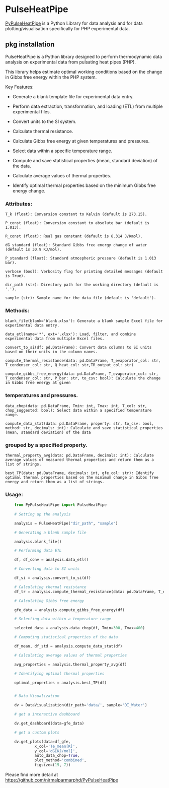 # PulseHeatPipe

[PyPulseHeatPipe](https://pypi.org/project/PyPulseHeatPipe/) is a Python Library for data analysis and for data plotting/visualisation specifically for PHP experimental data.

## pkg installation

PulseHeatPipe is a Python library designed to perform thermodynamic data analysis on experimental data from pulsating heat pipes (PHP).

This library helps estimate optimal working conditions based on the change in Gibbs free energy within the PHP system.

Key Features:

- Generate a blank template file for experimental data entry.

- Perform data extraction, transformation, and loading (ETL) from multiple experimental files.

- Convert units to the SI system.

- Calculate thermal resistance.

- Calculate Gibbs free energy at given temperatures and pressures.

- Select data within a specific temperature range.

- Compute and save statistical properties (mean, standard deviation) of the data.

- Calculate average values of thermal properties.

- Identify optimal thermal properties based on the minimum Gibbs free energy change.

### Attributes:

    T_k (float): Conversion constant to Kelvin (default is 273.15).

    P_const (float): Conversion constant to absolute bar (default is 1.013).

    R_const (float): Real gas constant (default is 8.314 J/Kmol).

    dG_standard (float): Standard Gibbs free energy change of water (default is 30.9 KJ/mol).

    P_standard (float): Standard atmospheric pressure (default is 1.013 bar).

    verbose (bool): Verbosity flag for printing detailed messages (default is True).

    dir_path (str): Directory path for the working directory (default is '.').

    sample (str): Sample name for the data file (default is 'default').

### Methods:

    blank_file(blank='blank.xlsx'): Generate a blank sample Excel file for experimental data entry.

    data_etl(name='*', ext='.xlsx'): Load, filter, and combine experimental data from multiple Excel files.

    convert_to_si(df: pd.DataFrame): Convert data columns to SI units based on their units in the column names.

    compute_thermal_resistance(data: pd.DataFrame, T_evaporator_col: str, T_condenser_col: str, Q_heat_col: str,TR_output_col: str)

    compute_gibbs_free_energy(data: pd.DataFrame, T_evaporator_col: str, T_condenser_col: str, P_bar: str, to_csv: bool): Calculate the change in Gibbs free energy at given

### temperatures and pressures.

    data_chop(data: pd.DataFrame, Tmin: int, Tmax: int, T_col: str, chop_suggested: bool): Select data within a specified temperature range.

    compute_data_stat(data: pd.DataFrame, property: str, to_csv: bool, method: str, decimals: int): Calculate and save statistical properties (mean, standard deviation) of the data

### grouped by a specified property.

    thermal_property_avg(data: pd.DataFrame, decimals: int): Calculate average values of measured thermal properties and return them as a list of strings.

    best_TP(data: pd.DataFrame, decimals: int, gfe_col: str): Identify optimal thermal properties based on the minimum change in Gibbs free energy and return them as a list of strings.

### Usage:

```python
    from PyPulseHeatPipe import PulseHeatPipe
  
    # Setting up the analysis

    analysis = PulseHeatPipe("dir_path", "sample")

    # Generating a blank sample file

    analysis.blank_file()

    # Performing data ETL

    df, df_conv = analysis.data_etl()

    # Converting data to SI units

    df_si = analysis.convert_to_si(df)

    # Calculating thermal resistance
    df_tr = analysis.compute_thermal_resistance(data: pd.DataFrame, T_evaporator_col: str, T_condenser_col: str,Q_heat_col: str,TR_output_col: str)

    # Calculating Gibbs free energy

    gfe_data = analysis.compute_gibbs_free_energy(df)

    # Selecting data within a temperature range

    selected_data = analysis.data_chop(df, Tmin=300, Tmax=400)

    # Computing statistical properties of the data

    df_mean, df_std = analysis.compute_data_stat(df)

    # Calculating average values of thermal properties

    avg_properties = analysis.thermal_property_avg(df)

    # Identifying optimal thermal properties

    optimal_properties = analysis.best_TP(df)


    # Data Visualization

    dv = DataVisualization(dir_path='data/', sample='DI_Water')

    # get a interactive dashboard

    dv.get_dashboard(data=gfe_data)

    # get a custom plots

    dv.get_plots(data=df_gfe,
             x_col='Te_mean[K]',
             y_col='dG[KJ/mol]',
             auto_data_chop=True,
             plot_method='combined',
             figsize=(15, 7))

```

Please find more detail at https://github.com/nirmalparmarphd/PyPulseHeatPipe
